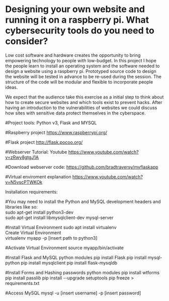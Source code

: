 # Designing your own website and running it on a raspberry pi. What cybersecurity tools do you need to consider?
Low cost software and hardware creates the opportunity to bring empowering technology to people with low-budget. In this project I hope the people  learn to install an operating system and the software needed to design a website using a raspberry pi. Prototyped source code to design the website will be tested in advance to be re-used during the session. The structure of the code will be modular and flexible to incorporate people ideas.

We expect that the audience take this exercise as a initial step to think about how to create secure websites and which tools exist to prevent hacks.  After having an introduction to the vulnerabilities of  websites we could discuss how sites with sensitive data protect themselves in the cyberspace.

#Project tools: Python v3, Flask and MYSQL


#Raspberry project
https://www.raspberrypi.org/

#Flask project
http://flask.pocoo.org/

#Webserver Tutorial: 
Youtube
https://www.youtube.com/watch?v=zRwy8gtgJ1A

#Download webserver code:
https://github.com/bradtraversy/myflaskapp

#Virtual enviroment explanation
https://www.youtube.com/watch?v=N5vscPTWKOk

Installation requirements:

#You may need to install the Python and MySQL development headers and libraries like so: \
sudo apt-get install python3-dev \
sudo apt-get install  libmysqlclient-dev  mysql-server 


#Install Virtual Environment
sudo apt install virtualenv \
Create Virtual Environment \
virtualenv   myapp  -p [insert path to python3] 

#Activate Virtual Environment
source myapp/bin/activate

#Install Flask and MySQL python modules
pip install Flask
pip install mysql-python
pip install mysqlclient
pip install flask-mysqldb

#Install Forms and Hashing passwords python modules
pip install wtforms
pip install passlib
pip install --upgrade setuptools
pip freeze > requirements.txt


#Access MySQL
mysql -u [insert username] -p [insert password]







